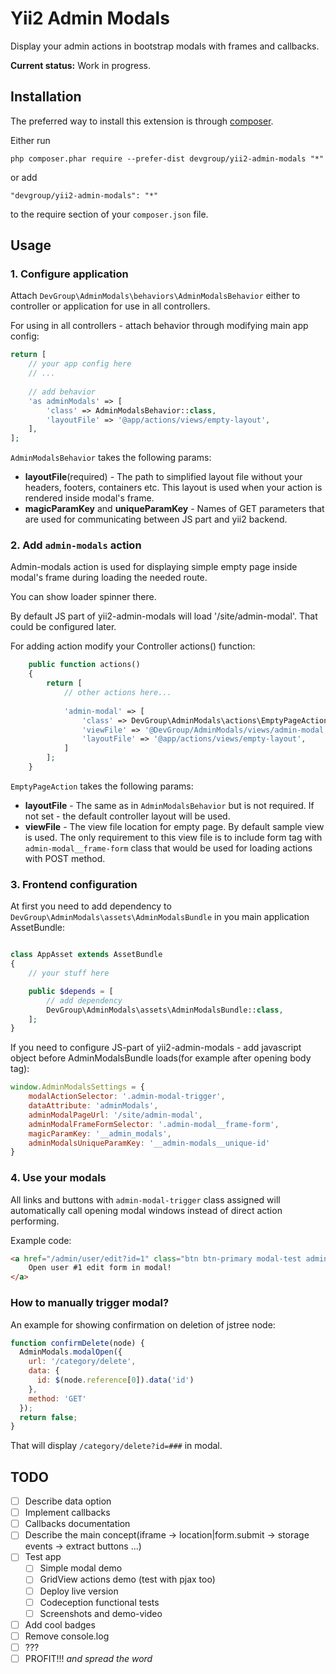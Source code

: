 Yii2 Admin Modals
=================
Display your admin actions in bootstrap modals with frames and callbacks.

**Current status:** Work in progress.

Installation
------------

The preferred way to install this extension is through [composer](http://getcomposer.org/download/).

Either run

```
php composer.phar require --prefer-dist devgroup/yii2-admin-modals "*"
```

or add

```
"devgroup/yii2-admin-modals": "*"
```

to the require section of your `composer.json` file.


Usage
-----

### 1. Configure application

Attach `DevGroup\AdminModals\behaviors\AdminModalsBehavior` either to controller or application for use in all controllers.

For using in all controllers - attach behavior through modifying main app config:

```php
return [
    // your app config here
    // ...
    
    // add behavior
    'as adminModals' => [
        'class' => AdminModalsBehavior::class,
        'layoutFile' => '@app/actions/views/empty-layout',
    ],
];
```

`AdminModalsBehavior` takes the following params:

- **layoutFile**(required) - The path to simplified layout file without your headers, footers, containers etc. This layout is used when your action is rendered inside modal's frame.
- **magicParamKey** and **uniqueParamKey** - Names of GET parameters that are used for communicating between JS part and yii2 backend.

### 2. Add `admin-modals` action

Admin-modals action is used for displaying simple empty page inside modal's frame during loading the needed route.

You can show loader spinner there.
 
By default JS part of yii2-admin-modals will load '/site/admin-modal'. That could be configured later.

For adding action modify your Controller actions() function:

```php
    public function actions()
    {
        return [
            // other actions here...
            
            'admin-modal' => [
                'class' => DevGroup\AdminModals\actions\EmptyPageAction::class,
                'viewFile' => '@DevGroup/AdminModals/views/admin-modal',
                'layoutFile' => '@app/actions/views/empty-layout',
            ]
        ];
    }
```

`EmptyPageAction` takes the following params:

- **layoutFile** - The same as in `AdminModalsBehavior` but is not required. If not set - the default controller layout will be used.
- **viewFile** - The view file location for empty page. By default sample view is used. The only requirement to this view file is to include form tag with `admin-modal__frame-form` class that would be used for loading actions with POST method.

### 3. Frontend configuration

At first you need to add dependency to `DevGroup\AdminModals\assets\AdminModalsBundle` in you main application AssetBundle:

```php

class AppAsset extends AssetBundle
{
    // your stuff here

    public $depends = [
        // add dependency
        DevGroup\AdminModals\assets\AdminModalsBundle::class,
    ];
}

```

If you need to configure JS-part of yii2-admin-modals - add javascript object before AdminModalsBundle loads(for example after opening body tag):

```js
window.AdminModalsSettings = {
    modalActionSelector: '.admin-modal-trigger',
    dataAttribute: 'adminModals',
    adminModalPageUrl: '/site/admin-modal',
    adminModalFrameFormSelector: '.admin-modal__frame-form',
    magicParamKey: '__admin_modals',
    adminModalsUniqueParamKey: '__admin-modals__unique-id'
}
```

### 4. Use your modals

All links and buttons with `admin-modal-trigger` class assigned will automatically call opening modal windows instead of direct action performing.

Example code:

```html
<a href="/admin/user/edit?id=1" class="btn btn-primary modal-test admin-modal-trigger">
    Open user #1 edit form in modal!
</a>
```


### How to manually trigger modal?

An example for showing confirmation on deletion of jstree node:

```js
function confirmDelete(node) {
  AdminModals.modalOpen({
    url: '/category/delete',
    data: {
      id: $(node.reference[0]).data('id')
    },
    method: 'GET'
  });
  return false;
}
```

That will display `/category/delete?id=###` in modal.

## TODO

- [ ] Describe data option
- [ ] Implement callbacks
- [ ] Callbacks documentation
- [ ] Describe the main concept(iframe -> location|form.submit -> storage events -> extract buttons ...)
- [ ] Test app
    - [ ] Simple modal demo
    - [ ] GridView actions demo (test with pjax too)
    - [ ] Deploy live version
    - [ ] Codeception functional tests
    - [ ] Screenshots and demo-video
- [ ] Add cool badges
- [ ] Remove console.log
- [ ] ???
- [ ] PROFIT!!! _and spread the word_